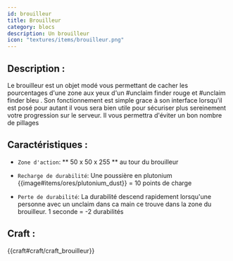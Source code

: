 ```yaml
---
id: brouilleur
title: Brouilleur
category: blocs
description: Un brouilleur
icon: "textures/items/brouilleur.png"
---
```

## Description : 

Le brouilleur est un objet modé vous permettant de cacher les pourcentages d'une zone aux yeux d'un #unclaim finder rouge et #unclaim finder bleu . 
Son fonctionnement est simple grace à son interface lorsqu'il est posé pour autant il vous sera bien utile pour sécuriser plus sereinement votre progression sur le serveur. 
Il vous permettra d'éviter un bon nombre de pillages 

## Caractéristiques :

- `` Zone d'action ``: ** 50 x 50 x 255 ** au tour du brouilleur 

- `` Recharge de durabilité ``: Une poussière en plutonium {{image#items/ores/plutonium_dust}} = 10 points de charge 

- `` Perte de durabilité ``: La durabilité descend rapidement lorsqu'une personne avec un unclaim dans ca main ce trouve dans la zone du brouilleur. 
1 seconde = -2 durabilités 

## Craft : 

{{craft#craft/craft_brouilleur}}

